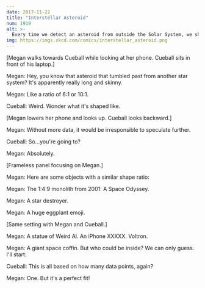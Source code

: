```yaml
---
date: 2017-11-22
title: "Interstellar Asteroid"
num: 1919
alt: >-
  Every time we detect an asteroid from outside the Solar System, we should immediately launch a mission to fling one of our asteroids back in the direction it came from.
img: https://imgs.xkcd.com/comics/interstellar_asteroid.png
---
```

[Megan walks towards Cueball while looking at her phone. Cueball sits in front of his laptop.]

Megan: Hey, you know that asteroid that tumbled past from another star system? It's apparently really long and skinny.

Megan: Like a ratio of 6:1 or 10:1.

Cueball: Weird. Wonder what it's shaped like.

[Megan lowers her phone and looks up. Cueball looks backward.]

Megan: Without more data, it would be irresponsible to speculate further.

Cueball: So...you're going to?

Megan: Absolutely.

[Frameless panel focusing on Megan.]

Megan: Here are some objects with a similar shape ratio:

Megan: The 1:4:9 monolith from 2001: A Space Odyssey.

Megan: A star destroyer.

Megan: A huge eggplant emoji.

[Same setting with Megan and Cueball.]

Megan: A statue of Weird Al. An iPhone XXXXX. Voltron.

Megan: A giant space coffin. But who could be inside? We can only guess. I'll start:

Cueball: This is all based on how many data points, again?

Megan: One. But it's a perfect fit!